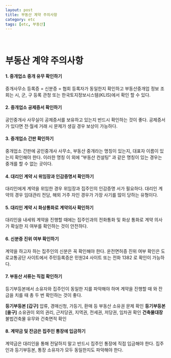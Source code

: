 ```yaml
---
layout: post
title: 부동산 계약 주의사항
category: etc
tags: [etc, 부동산]
---
```


&nbsp;

# 부동산 계약 주의사항

#### 1. **중개업소 중개 유무 확인하기**

중개사무소 등록증 = 신분증 = 협회 등록자가 동일한지 확인하고 
부동산중개업 정보 조회는 시, 군, 구 등록 관청  또는 한국토지정보시스템(KLIS)에서 확인 할 수 있다.

#### 2. **중개업소 공제증서 확인하기**

공인중개사 사무실이 공제증서를 보유하고 있는지 반드시
확인하는 것이 좋다. 공제증서가 있다면 전·월세 거래 시  문제가 생길 경우 보상이 가능하다.

#### 3. **중개업소 간판 확인하기**

중개업소 간판에 공인중개사 사무소, 부동산 중개라는 명칭이 있는지, 대표자 이름이 있는지
확인해야 한다. 이러한 명칭  이 외에 “부동산 컨설팅” 과 같은 명칭이 있는 경우는 중개를 할 수 없는 곳이다.

#### 4. **대리인 계약 시 위임장과 인감증명서 확인하기**

대리인에게 계약을 위임한 경우 위임장과 집주인의 인감증명
서가 필요하다. 대리인 계약의 경우 임대관리 전담, 해외 거주
자인 경우가 가장 사기를 많이 당하는 유형이다.  

#### 5. **대리인 계약 시 화상통화로 계약의사 확인하기**

대리인을 내세워 계약을 진행할 때에는 집주인과의 전화통화
및 화상 통화로 계약 의사가 확실한 지 여부를 확인하는 것이 안전하다. 

#### 6. **신분증 진위 여부 확인하기**

계약을 하고자 하는 집주인의 신분은 꼭 확인해야 한다. 운전면허증 진위 여부 확인은 도로교통공단 사이트에서 
주민등록증은 민원24 사이트 또는 전화 1382 로 확인이 가능하다.

#### 7. **부동산 서류는 직접 확인하기**

등기부등본에서 소유자와 집주인이 동일한 지를 파악해야   하며 계약을 진행할 때 와 잔금을 치를 때 총 두 번 확인하는 것이 좋다. 

**등기부등본 [갑구]** 압류, 경매신청, 가등기, 환매 등 부동산 소유권 문제 확인
**등기부등본 [을구]** 소유권이 외의 권리, 근저당권, 지역권, 전세권, 저당권,  임차권 확인
**건축물대장** 불법건축물 유무와 건축면적 확인

#### 8. **계약금 및 잔금은 집주인 통장에 입금하기**

계약금은 대리인을 통해 전달하지 말고 반드시 집주인 통장에 직접 입금해야 한다. 집주인과 등기부등본, 통장 소유자가 모두 동일한지도 파악해야 한다.

